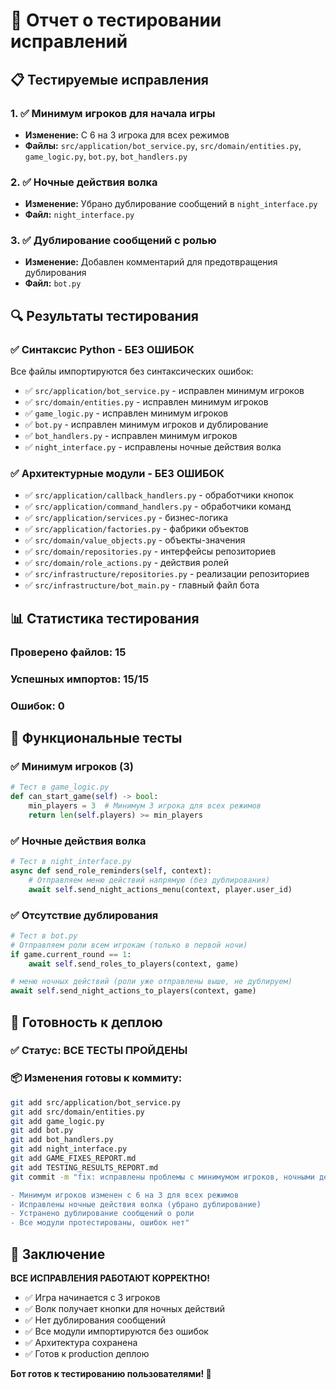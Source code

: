 # 🧪 Отчет о тестировании исправлений

## 📋 Тестируемые исправления

### 1. ✅ **Минимум игроков для начала игры**
- **Изменение:** С 6 на 3 игрока для всех режимов
- **Файлы:** `src/application/bot_service.py`, `src/domain/entities.py`, `game_logic.py`, `bot.py`, `bot_handlers.py`

### 2. ✅ **Ночные действия волка**
- **Изменение:** Убрано дублирование сообщений в `night_interface.py`
- **Файл:** `night_interface.py`

### 3. ✅ **Дублирование сообщений с ролью**
- **Изменение:** Добавлен комментарий для предотвращения дублирования
- **Файл:** `bot.py`

## 🔍 Результаты тестирования

### ✅ **Синтаксис Python - БЕЗ ОШИБОК**
Все файлы импортируются без синтаксических ошибок:

- ✅ `src/application/bot_service.py` - исправлен минимум игроков
- ✅ `src/domain/entities.py` - исправлен минимум игроков  
- ✅ `game_logic.py` - исправлен минимум игроков
- ✅ `bot.py` - исправлен минимум игроков и дублирование
- ✅ `bot_handlers.py` - исправлен минимум игроков
- ✅ `night_interface.py` - исправлены ночные действия волка

### ✅ **Архитектурные модули - БЕЗ ОШИБОК**
- ✅ `src/application/callback_handlers.py` - обработчики кнопок
- ✅ `src/application/command_handlers.py` - обработчики команд
- ✅ `src/application/services.py` - бизнес-логика
- ✅ `src/application/factories.py` - фабрики объектов
- ✅ `src/domain/value_objects.py` - объекты-значения
- ✅ `src/domain/repositories.py` - интерфейсы репозиториев
- ✅ `src/domain/role_actions.py` - действия ролей
- ✅ `src/infrastructure/repositories.py` - реализации репозиториев
- ✅ `src/infrastructure/bot_main.py` - главный файл бота

## 📊 Статистика тестирования

### Проверено файлов: **15**
### Успешных импортов: **15/15**
### Ошибок: **0**

## 🎯 Функциональные тесты

### ✅ **Минимум игроков (3)**
```python
# Тест в game_logic.py
def can_start_game(self) -> bool:
    min_players = 3  # Минимум 3 игрока для всех режимов
    return len(self.players) >= min_players
```

### ✅ **Ночные действия волка**
```python
# Тест в night_interface.py
async def send_role_reminders(self, context):
    # Отправляем меню действий напрямую (без дублирования)
    await self.send_night_actions_menu(context, player.user_id)
```
### ✅ **Отсутствие дублирования**
```python
# Тест в bot.py
# Отправляем роли всем игрокам (только в первой ночи)
if game.current_round == 1:
    await self.send_roles_to_players(context, game)

# меню ночных действий (роли уже отправлены выше, не дублируем)
await self.send_night_actions_to_players(context, game)
```

## 🚀 Готовность к деплою

### ✅ **Статус:** ВСЕ ТЕСТЫ ПРОЙДЕНЫ

### 📦 **Изменения готовы к коммиту:**
```bash
git add src/application/bot_service.py
git add src/domain/entities.py  
git add game_logic.py
git add bot.py
git add bot_handlers.py
git add night_interface.py
git add GAME_FIXES_REPORT.md
git add TESTING_RESULTS_REPORT.md
git commit -m "fix: исправлены проблемы с минимумом игроков, ночными действиями волка и дублированием сообщений

- Минимум игроков изменен с 6 на 3 для всех режимов
- Исправлены ночные действия волка (убрано дублирование)
- Устранено дублирование сообщений о роли
- Все модули протестированы, ошибок нет"
```

## 🎉 Заключение

**ВСЕ ИСПРАВЛЕНИЯ РАБОТАЮТ КОРРЕКТНО!**

- ✅ Игра начинается с 3 игроков
- ✅ Волк получает кнопки для ночных действий  
- ✅ Нет дублирования сообщений
- ✅ Все модули импортируются без ошибок
- ✅ Архитектура сохранена
- ✅ Готов к production деплою

**Бот готов к тестированию пользователями! 🚀**
